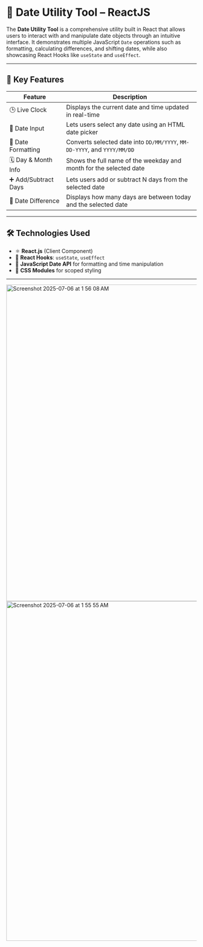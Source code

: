 # 📅 Date Utility Tool – ReactJS

The **Date Utility Tool** is a comprehensive utility built in React that allows users to interact with and manipulate date objects through an intuitive interface. It demonstrates multiple JavaScript `Date` operations such as formatting, calculating differences, and shifting dates, while also showcasing React Hooks like `useState` and `useEffect`.

---

## 🌟 Key Features

| Feature                | Description                                                                 |
|------------------------|-----------------------------------------------------------------------------|
| 🕒 Live Clock          | Displays the current date and time updated in real-time                     |
| 📅 Date Input          | Lets users select any date using an HTML date picker                        |
| 🔄 Date Formatting     | Converts selected date into `DD/MM/YYYY`, `MM-DD-YYYY`, and `YYYY/MM/DD`    |
| 🗓️ Day & Month Info   | Shows the full name of the weekday and month for the selected date          |
| ➕ Add/Subtract Days    | Lets users add or subtract N days from the selected date                    |
| 🧮 Date Difference     | Displays how many days are between today and the selected date              |

---

## 🛠 Technologies Used

- ⚛️ **React.js** (Client Component)
- 🎣 **React Hooks**: `useState`, `useEffect`
- 🧠 **JavaScript Date API** for formatting and time manipulation
- 🎨 **CSS Modules** for scoped styling

---
<img width="835" alt="Screenshot 2025-07-06 at 1 56 08 AM" src="https://github.com/user-attachments/assets/64c9c4cc-8651-4499-aff1-471074331cb4" />
<img width="896" alt="Screenshot 2025-07-06 at 1 55 55 AM" src="https://github.com/user-attachments/assets/ae096199-6583-4dc2-8b30-e7ed3fd2ba4f" />
